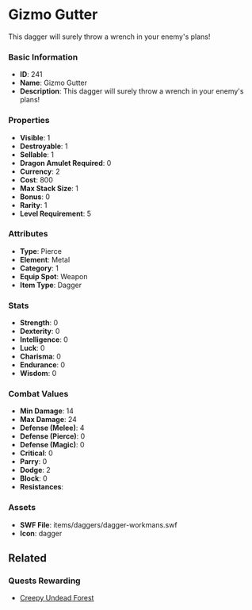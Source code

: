 # Gizmo Gutter

This dagger will surely throw a wrench in your enemy's plans!

### Basic Information

- **ID**: 241
- **Name**: Gizmo Gutter
- **Description**: This dagger will surely throw a wrench in your enemy&#039;s plans!

### Properties

- **Visible**: 1
- **Destroyable**: 1
- **Sellable**: 1
- **Dragon Amulet Required**: 0
- **Currency**: 2
- **Cost**: 800
- **Max Stack Size**: 1
- **Bonus**: 0
- **Rarity**: 1
- **Level Requirement**: 5

### Attributes

- **Type**: Pierce
- **Element**: Metal
- **Category**: 1
- **Equip Spot**: Weapon
- **Item Type**: Dagger

### Stats

- **Strength**: 0
- **Dexterity**: 0
- **Intelligence**: 0
- **Luck**: 0
- **Charisma**: 0
- **Endurance**: 0
- **Wisdom**: 0

### Combat Values

- **Min Damage**: 14
- **Max Damage**: 24
- **Defense (Melee)**: 4
- **Defense (Pierce)**: 0
- **Defense (Magic)**: 0
- **Critical**: 0
- **Parry**: 0
- **Dodge**: 2
- **Block**: 0
- **Resistances**: 

### Assets

- **SWF File**: items/daggers/dagger-workmans.swf
- **Icon**: dagger

## Related

### Quests Rewarding

- [Creepy Undead Forest](../quests/12-creepy-undead-forest.md)

